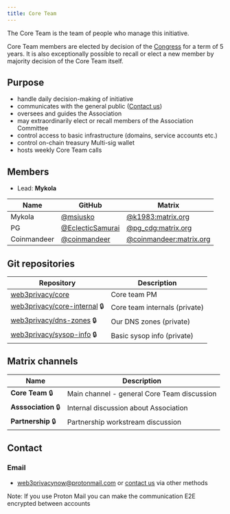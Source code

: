 ```yaml
---
title: Core Team
---
```


The Core Team is the team of people who manage this initiative.

Core Team members are elected by decision of the [Congress](/events/congress) for a term of 5 years. It is also exceptionally possible to recall or elect a new member by majority decision of the Core Team itself.

## Purpose
* handle daily decision-making of initiative
* communicates with the general public ([Contact us](/about-us/contact-us))
* oversees and guides the Association
* may extraordinarily elect or recall members of the Association Committee
* control access to basic infrastructure (domains, service accounts etc.)
* control on-chain treasury Multi-sig wallet
* hosts weekly Core Team calls

## Members

* Lead: **Mykola**

| Name | GitHub | Matrix |
| --- | --- | --- |
| Mykola | [@msiusko](https://github.com/msiusko) | [@k1983:matrix.org](https://matrix.to/#/@k1983:matrix.org/) |
| PG | [@EclecticSamurai](https://github.com/EclecticSamurai) | [@pg_cdg:matrix.org](https://matrix.to/#/@pg_cdg:matrix.org) |
| Coinmandeer | [@coinmandeer](https://github.com/coinmandeer) | [@coinmandeer:matrix.org](https://matrix.to/#/@coinmandeer:matrix.org) | 

## Git repositories

| Repository | Description |
| --- | --- |
| [web3privacy/core](https://github.com/web3privacy/core) | Core team PM | 
| [web3privacy/core-internal](https://github.com/web3privacy/core-internal) 🔒 | Core team internals (private) | 
| [web3privacy/dns-zones](https://github.com/web3privacy/dns-zones) 🔒 | Our DNS zones (private) | 
| [web3privacy/sysop-info](https://github.com/web3privacy/sysop-info) 🔒 | Basic sysop info (private) | 

## Matrix channels

| Name | Description |
| --- | --- |
| **Core Team** 🔒 | Main channel - general Core Team discussion |
| **Asssociation** 🔒 | Internal discussion about Association |
| **Partnership** 🔒 | Partnership workstream discussion |

## Contact

### Email
* web3privacynow@protonmail.com or [contact us](/about-us/contact-us) via other methods

Note: If you use Proton Mail you can make the communication E2E encrypted between accounts
